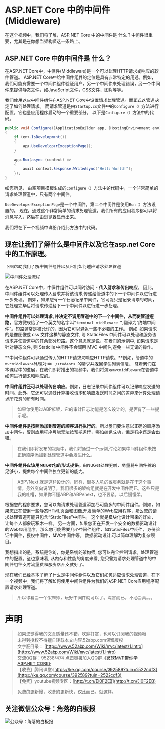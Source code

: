 # ASP.NET Core 中的中间件(Middleware)

在这个视频中，我们将了解，ASP.NET Core 中的中间件是 什么？中间件很重要，尤其是在你想当架构师这一条路上。


## ASP.NET Core 中的中间件是 什么？

在ASP.NET Core中，中间件(Middleware)是一个可以处理HTTP请求或响应的软件管道。
ASP.NET Core中给中间件组件的定位是具有非常特定的用途。例如，我们可能有需要一个中间件组件验证用户，另一个中间件来处理错误，另一个中间件来提供静态文件，如JavaScript文件，CSS文件，图片等等。

 
我们使用这些中间件组件在ASP.NET Core中设置请求处理管道。而正式这管道决定了如何处理请求。
而请求管道是由``Startup.cs``文件中的```Configure（）```方法进行配置，它也是应用程序启动的一个重要部分。
以下是```Configure（）```方法中的代码。
```csharp
public void Configure(IApplicationBuilder app, IHostingEnvironment env)
{
    if (env.IsDevelopment())
    {
        app.UseDeveloperExceptionPage();
    }

    app.Run(async (context) =>
    {
        await context.Response.WriteAsync("Hello World!");
    });
}
```
如您所见， 由空项目模板生成的```Configure（）```方法中的代码中，一个非常简单的请求处理管道中，只有两个中间件。




```UseDeveloperExceptionPage```是一个中间件，第二个中间件是使用```Run（）```方法设置的。
现在，通过这个非常简单的请求处理管道，我们所有的应用程序都可以将消息写入，然后在由浏览器显示出来。

我们将在下一个视频中详细介绍此方法中的代码。

## 现在让我们了解什么是中间件以及它在asp.net Core 中的工作原理。 

下图帮助我们了解中间件组件以及它们如何适应请求处理管道 

![中间件处理流程](https://upload-images.jianshu.io/upload_images/1979022-ffab02c669e4c8b2.png)

在ASP.NET Core中，中间件组件可以同时访问 - **传入请求和传出响应**。
因此，中间件组件可以处理传入请求并将该请求,传递给管道中的下一个中间件以进行进一步处理。
例如，如果您有一个日志记录中间件，它可能只是记录请求的时间，它处理完毕后将请求传递给下一个中间件以进行进一步处理。

**中间件组件可以处理请求, 并决定不调用管道中的下一个中间件，从而使管道短路**，官方微软给了一个英文的名字叫```“terminal middleware ”```,翻译为“终端中间件”。短路通常是被允许的，因为它可以避免一些不必要的工作。 
例如, 如果请求的是像图像或 css 文件这样的静态文件, 则 StaticFiles 中间件可以处理和服务该请求并使管道中的其余部分短路。这个意思就是说，在我们的示例中, 如果请求是针对静态文件, 则 Staticile 中间件不会调用 MVC 中间件,避免一些无谓的操作。

 
**中间件组件可以通过传入的HTTP请求来响应HTTP请求。**例如，管道中的```mvcmiddleware```处理对```URL /students ```的请求并返回学生列表信息。
随着我们在本课程中的进展，在我们即将推出的视频中，我们将演示```mvcmiddleware```在管道中如何进行请求和响应的。 


**中间件组件还可以处理传出响应**。例如，日志记录中间件组件可以记录响应发送的时间。此外，它还可以通过计算接收请求和响应发送时间之间的差异来计算处理请求所花费的所有时间。

> 如果你使用过ABP框架，它的审计日志功能是怎么设计的，是否有了一些提示呢。

**中间件组件是按照添加到管道的顺序进行执行的**。所以我们要注意以正确的顺序添加中间件，否则应用程序可能无法按预期运行，哪怕编译成功，但是程序还是会出错。

> 在我们即将发布的视频中，我们将通过一个示例,讨论如果中间件组件未按正确顺序添加到处理管道中会发生什么。 

**中间件组件应该用NuGet包的形式提供**。由NuGet处理更新，尽量将中间件拆的足够小，提供每个中间件独立更新的能力。

> ABPVNext 就是这样设计的，同样，很多人吼的微服务就是在干这个事情，另外变向说明了，我们很多的架构组就是在开发中间件而已。这些只是我的吐槽，如果你不懂ABP和ABPVnext，也不要紧。以后慢慢学。


根据您的程序要求，您可以向请求处理管道添加尽可能多的中间件组件。例如，如果您正在使用一些静态HTML页面和图像,开发简单的Web应用程序，那么您的请求处理管道可能只包含“StaticFiles”中间件。 这个就是模块化设计带来的好处，让每个人都像玩积木一样。
另一方面，如果您正在开发一个安全的数据驱动设计的Web应用程序，那么您可能需要几个中间件组件，如StaticFiles中间件，身份验证中间件，授权中间件，MVC中间件等。  数据驱动设计,可以简单理解为复杂项目。

 
我想指出的是，系统是你的，你是系统的架构师, 您可以完全控制请求，处理管道中的配置。这也意味着, 从内存和性能的角度来看, 您只需为请求处理管道中的中间件组件支付流量费和服务器开支就好了。



现在我们已经基本了解了什么是中间件组件以及它们如何适应请求处理管道，在下一个视频中，我们将了解如何使用中间件组件为我们的ASP.NET Core应用程序配置请求处理管道。 

> 所以你看当一个架构师，玩好中间件就可以了。戏言而已，不必当真。。。



# 声明


> 如果您觉得我的文章质量还不错，欢迎打赏，也可以订阅我的视频哦 </br>
> 未得到授权不得擅自转载本文内容,52abp.com保留版权</br>
> 文字版目录： [https://www.52abp.com/Wiki/mvc/latest/1.Intro](https://www.52abp.com/Wiki/mvc/latest/1.Intro) </br>
> 交流QQ群：952387474 点击链接加入QQ群[《微软MVP带你学ASP.NET CORE》](https://jq.qq.com/?_wv=1027&k=5nq4PFQ)</br>
> 【收费】腾讯课堂:[https://ke.qq.com/course/392589?tuin=2522cdf3](https://ke.qq.com/course/392589?tuin=2522cdf3) </br>
> 【免费】youtube视频专区：[http://t.cn/Ei0F2EB](http://t.cn/Ei0F2EB) </br>
>
>免费的更新慢，收费的更新快，仅此而已。就这样。 </br>

## 关注微信公众号：角落的白板报
![公众号：角落的白板报](https://upload-images.jianshu.io/upload_images/1979022-f19c505c18160c16.png)















